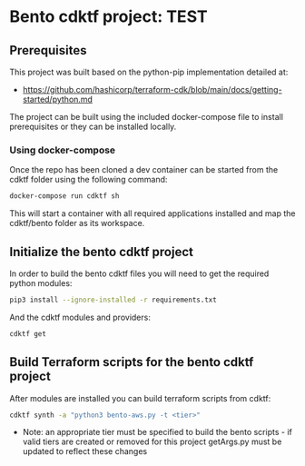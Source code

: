 # Bento cdktf project:  TEST

## Prerequisites

This project was built based on the python-pip implementation detailed at:
- https://github.com/hashicorp/terraform-cdk/blob/main/docs/getting-started/python.md

The project can be built using the included docker-compose file to install prerequisites or they can be installed locally. 

### Using docker-compose

Once the repo has been cloned a dev container can be started from the cdktf folder using the following command:

```bash
docker-compose run cdktf sh
```

This will start a container with all required applications installed and map the cdktf/bento folder as its workspace.

## Initialize the bento cdktf project

In order to build the bento cdktf files you will need to get the required python modules:

```bash
pip3 install --ignore-installed -r requirements.txt
```

And the cdktf modules and providers:

```bash
cdktf get
```

## Build Terraform scripts for the bento cdktf project

After modules are installed you can build terraform scripts from cdktf:

```bash
cdktf synth -a "python3 bento-aws.py -t <tier>"
```

* Note: an appropriate tier must be specified to build the bento scripts - if valid tiers are created or removed for this project getArgs.py must be updated to reflect these changes